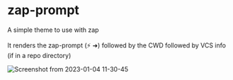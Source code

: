 # zap-prompt
A simple theme to use with zap
<br>
<br>
It renders the zap-prompt (⚡ ➜) followed by the CWD followed by VCS info (if in a repo directory) 

![Screenshot from 2023-01-04 11-30-45](https://user-images.githubusercontent.com/84301852/210493582-06808d38-62aa-47b1-a9a9-7b6c25d7620b.png)
